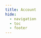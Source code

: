 ```yaml
---
title: Account
hide:
  - navigation
  - toc
  - footer
---
```

<style>
  .md-typeset h1 {
    display: none;
  }
</style>
<link rel="stylesheet" type="text/css" href="/javascripts/openvidu-register/openvidu-register.css">
<script>
window.amplifyActive = true;
</script>

<section>
	<div class="container">
		<div class="register-container col-md-12">
      <openvidu-register></openvidu-register>
		</div>
	</div>
</section>